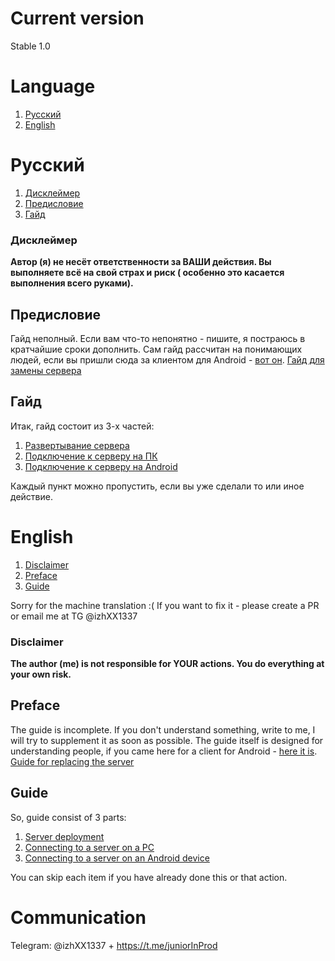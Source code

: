 # Current version

Stable 1.0

# Language

1. [Русский](#русский)
2. [English](#english)

# Русский

1. [Дисклеймер](#дисклеймер)
2. [Предисловие](#предисловие)
3. [Гайд](#гайд)

### Дисклеймер

**Автор (я) не несёт ответственности за ВАШИ действия. Вы выполняете всё на свой страх и риск (
особенно это касается выполнения всего руками).**

## Предисловие

Гайд неполный. Если вам что-то непонятно - пишите, я постраюсь в кратчайшие сроки дополнить.
Сам гайд рассчитан на понимающих людей, если вы пришли сюда за клиентом для
Android - [вот он](https://github.com/ZhevlakovII/GIModule/releases/download/1.0/GI_patched.apk). [Гайд для замены сервера](/docs/ru/ConnectionAndroid.md)

## Гайд

Итак, гайд состоит из 3-х частей:

1. [Развертывание сервера](docs/ru/ServerDeployment.md)
2. [Подключение к серверу на ПК](docs/ru/ConnectionPC.md)
3. [Подключение к серверу на Android](docs/ru/ConnectionAndroid.md)

Каждый пункт можно пропустить, если вы уже сделали то или иное действие.

# English

1. [Disclaimer](#дисклеймер)
2. [Preface](#предисловие)
3. [Guide](#guide)

Sorry for the machine translation :(
If you want to fix it - please create a PR or email me at TG @izhXX1337

### Disclaimer

**The author (me) is not responsible for YOUR actions. You do everything at your own risk.**

## Preface

The guide is incomplete. If you don't understand something, write to me, I will try to supplement it
as soon as possible.
The guide itself is designed for understanding people, if you came here for a client for
Android - [here it is](https://github.com/ZhevlakovII/GIModule/releases/download/1.0/GI_patched.apk). [Guide for replacing the server](/docs/eng/ConnectionAndroid.md)

## Guide

So, guide consist of 3 parts:

1. [Server deployment](docs/eng/ServerDeployment.md)
2. [Connecting to a server on a PC](docs/eng/ConnectionPC.md)
3. [Connecting to a server on an Android device](docs/eng/ConnectionAndroid.md)

You can skip each item if you have already done this or that action.

# Communication

Telegram: @izhXX1337 + https://t.me/juniorInProd